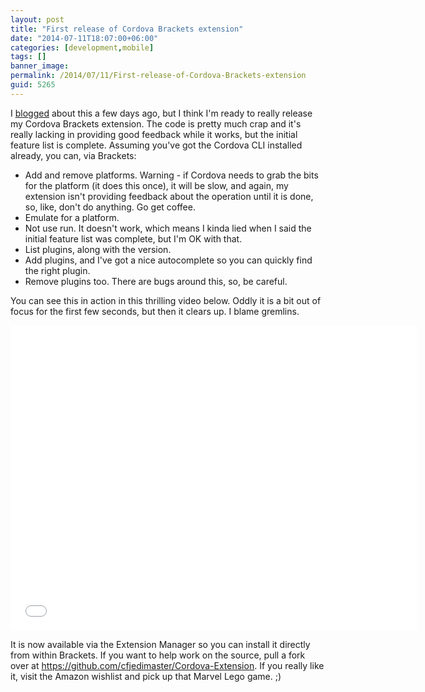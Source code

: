 ```yaml
---
layout: post
title: "First release of Cordova Brackets extension"
date: "2014-07-11T18:07:00+06:00"
categories: [development,mobile]
tags: []
banner_image: 
permalink: /2014/07/11/First-release-of-Cordova-Brackets-extension
guid: 5265
---
```


<p>
I <a href="http://www.raymondcamden.com/2014/7/8/Proof-of-Concept-Cordova-integration-with-Brackets">blogged</a> about this a few days ago, but I think I'm ready to really release my Cordova Brackets extension. The code is pretty much crap and it's really lacking in providing good feedback while it works, but the initial feature list is complete. Assuming you've got the Cordova CLI installed already, you can, via Brackets:
</p>
<!--more-->
<ul>
<li>Add and remove platforms. Warning - if Cordova needs to grab the bits for the platform (it does this once), it will be slow, and again, my extension isn't providing feedback about the operation until it is done, so, like, don't do anything. Go get coffee.</li>
<li>Emulate for a platform.</li>
<li>Not use run.  It doesn't work, which means I kinda lied when I said the initial feature list was complete, but I'm OK with that.</li>
<li>List plugins, along with the version.</li>
<li>Add plugins, and I've got a nice autocomplete so you can quickly find the right plugin.</li>
<li>Remove plugins too. There are bugs around this, so, be careful.</li>
</ul>

<p>
You can see this in action in this thrilling video below. Oddly it is a bit out of focus for the first few seconds, but then it clears up. I blame gremlins.
</p>

<iframe width="650" height="488" src="//www.youtube.com/embed/-FjyvRe_RBk?rel=0" frameborder="0" allowfullscreen></iframe>

<p>
It is now available via the Extension Manager so you can install it directly from within Brackets. If you want to help work on the source, pull a fork over at <a href="https://github.com/cfjedimaster/Cordova-Extension">https://github.com/cfjedimaster/Cordova-Extension</a>. If you really like it, visit the Amazon wishlist and pick up that Marvel Lego game. ;)
</p>
